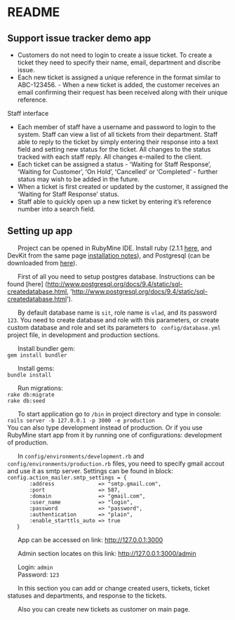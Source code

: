 # README #

## Support issue tracker demo app ##

* Customers do not need to login to create a issue ticket. To create a ticket they need to specify their name, email, department and discribe issue.
* Each new ticket is assigned a unique reference in the format similar to ABC-123456. - When a new ticket is added, the customer receives an email confirming their request has been received along with their unique reference. 

Staff interface
* Each member of staff have a username and password to login to the system. Staff can view a list of all tickets from their department. Staff able to reply to the ticket by simply entering their response into a text field and setting new status for the ticket. All changes to the status tracked with each staff reply. All changes e-mailed to the client.
* Each ticket can be assigned a status - ʻWaiting for Staff Responseʼ, ʻWaiting for Customerʼ, ʻOn Holdʼ, ʻCancelledʼ or ʻCompletedʼ - further status may wish to be added in the future.
* When a ticket is first created or updated by the customer, it assigned the ʻWaiting for Staff Responseʼ status.
* Staff able to quickly open up a new ticket by entering itʼs reference number into a search field.

## Setting up app #

&nbsp;&nbsp;&nbsp;&nbsp;&nbsp;&nbsp;Project can be opened in RubyMine IDE. 
Install ruby (2.1.1 [here](http://rubyinstaller.org/downloads/ "http://rubyinstaller.org/downloads/"), and DevKit from the same page [installation notes](https://github.com/oneclick/rubyinstaller/wiki/Development-Kit "https://github.com/oneclick/rubyinstaller/wiki/Development-Kit")), and Postgresql (can be downloaded from [here](http://www.postgresql.org/download/ "http://www.postgresql.org/download/")).

&nbsp;&nbsp;&nbsp;&nbsp;&nbsp;&nbsp;First of all you need to setup postgres database. Instructions can be found [here] (http://www.postgresql.org/docs/9.4/static/sql-createdatabase.html, 'http://www.postgresql.org/docs/9.4/static/sql-createdatabase.html').

&nbsp;&nbsp;&nbsp;&nbsp;&nbsp;&nbsp;By default database name is `` sit ``, role name is `` vlad ``, and its password `` 123 ``. 
You need to create database and role with this parameters, or create custom database and role and set its parameters to ``  config/database.yml `` project file, in development and production sections. 

&nbsp;&nbsp;&nbsp;&nbsp;&nbsp;&nbsp;Install bundler gem:  
  `` gem install bundler ``

&nbsp;&nbsp;&nbsp;&nbsp;&nbsp;&nbsp;Install gems:  
  `` bundle install ``

&nbsp;&nbsp;&nbsp;&nbsp;&nbsp;&nbsp;Run migrations:  
  `` rake db:migrate ``  
  `` rake db:seed ``  
  
&nbsp;&nbsp;&nbsp;&nbsp;&nbsp;&nbsp;To start application go to `` /bin `` in project directory and type in console:  
`` rails server -b 127.0.0.1 -p 3000 -e production  ``  
You can also type development instead of production. Or if you use RubyMine start app from it by running one of configurations: development of production.
  
&nbsp;&nbsp;&nbsp;&nbsp;&nbsp;&nbsp;In `` config/environments/development.rb `` and `` config/environments/production.rb `` files, you need to specify gmail accout and use it as smtp server. Settings can be found in block:  
`` config.action_mailer.smtp_settings = { ``  
``        :address              => "smtp.gmail.com", ``  
``        :port                 => 587,  ``  
``        :domain               => "gmail.com",  ``  
``        :user_name            => "login",  ``  
``        :password             => "password",  ``   
``        :authentication       => "plain",  ``  
``        :enable_starttls_auto => true  ``  
``    }   ``  
  
&nbsp;&nbsp;&nbsp;&nbsp;&nbsp;&nbsp;App can be accessed on link: http://127.0.0.1:3000

&nbsp;&nbsp;&nbsp;&nbsp;&nbsp;&nbsp;Admin section locates on this link: http://127.0.0.1:3000/admin

&nbsp;&nbsp;&nbsp;&nbsp;&nbsp;&nbsp;Login: `` admin ``  
&nbsp;&nbsp;&nbsp;&nbsp;&nbsp;&nbsp;Password: `` 123 ``

&nbsp;&nbsp;&nbsp;&nbsp;&nbsp;&nbsp;In this section you can add or change created users, tickets, ticket statuses and departments, and response to the tickets.

&nbsp;&nbsp;&nbsp;&nbsp;&nbsp;&nbsp;Also you can create new tickets as customer on main page.

